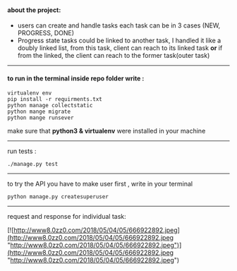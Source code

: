 #### about the project:
- users can create and handle tasks 
 each task can be in 3 cases (NEW, PROGRESS, DONE)
- Progress state tasks could be linked to another task, I handled it like a doubly linked list, from this task, client can reach to its linked task **or**  if from the linked, the client can reach to the former task(outer task) 

-------

#### to run in the terminal inside repo folder write :
```shell
virtualenv env 
pip install -r requirments.txt
python manage collectstatic
python mange migrate
python mange runsever 
```
make sure that **python3 & virtualenv** were installed in your machine


------------------
run tests :
```shell
./manage.py test
```
-----
to try the API you have to make user first , write in your terminal
```shell
python manage.py createsuperuser
```
-----
request and response for individual task:

[![http://www8.0zz0.com/2018/05/04/05/666922892.jpeg](http://www8.0zz0.com/2018/05/04/05/666922892.jpeg "http://www8.0zz0.com/2018/05/04/05/666922892.jpeg")](http://www8.0zz0.com/2018/05/04/05/666922892.jpeg "http://www8.0zz0.com/2018/05/04/05/666922892.jpeg")
